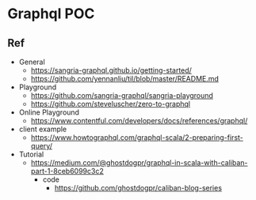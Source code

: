 # Graphql POC

## Ref
- General
	- https://sangria-graphql.github.io/getting-started/
	- https://github.com/yennanliu/til/blob/master/README.md
- Playground
	- https://github.com/sangria-graphql/sangria-playground
	- https://github.com/steveluscher/zero-to-graphql
- Online Playground
	- https://www.contentful.com/developers/docs/references/graphql/
- client example
	- https://www.howtographql.com/graphql-scala/2-preparing-first-query/
- Tutorial
	- https://medium.com/@ghostdogpr/graphql-in-scala-with-caliban-part-1-8ceb6099c3c2
		- code
			- https://github.com/ghostdogpr/caliban-blog-series